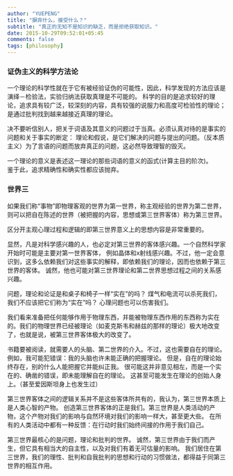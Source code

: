 ```yaml
---
author: "YUEPENG"
title: "摒弃什么，接受什么？"
subtitle: "真正的无知不是知识的缺乏，而是拒绝获取知识。"
date: 2015-10-29T09:52:01+05:45
comments: false
tags: [philosophy]
---
```

### 证伪主义的科学方法论
一个理论的科学性就在于它有被经验证伪的可能性，因此，科学发现的方法应该是演绎－检验法，实验归纳法获取真理是不可能的。
科学的目的是追求较好的理论，追求具有较广泛，较深刻的内容，具有较强的说服力和高度可检验性的理论；
是通过批判找到越来越接近真理的理论。
   
   
 决不要听信别人，把关于词语及其意义的问题过于当真。必须认真对待的是事实的问题和关于事实的断定：
 理论和假说，是它们解决的问题与提出的问题。（反本质主义）为了言语的问题而放弃真正的问题，这必然导致理智的毁灭。

   
一个理论的意义是表述这一理论的那些词语的意义的函式(计算主目的阶次)。    
鉴于此，追求精确性和确实性都应该抛弃。



### 世界三

如果我们称“事物”即物理客观的世界为第一世界，称主观经验的世界为第二世界，
则可以把自在陈述的世界（被把握的内容，思想或第三世界客体）称为第三世界。
   

区分开主观心理过程和逻辑的即第三世界意义上的思想内容是非常重要的。
   

显然，凡是对科学感兴趣的人，也必定对第三世界的客体感兴趣。一个自然科学家开始时可能是主要对第一世界客体，
例如晶体和x射线感兴趣。不过，他一定会意识到，这多么依赖我们对这些事实的解释，即依赖我们的理论，因而也依赖于第三世界的客体。
诚然，他也可能对第三世界理论和第二世界思想过程之间的关系感兴趣。
   

问题，理论和论证是和桌子和椅子一样“实在”的吗？
煤气和电流可以杀死我们，我们不应该把它们称为“实在”吗？
心理问题也可以伤害我们。
   

我们看来准备把任何能够作用于物理东西，并能被物理东西作用的东西称为实在的。我们的物理世界已经被理论（如麦克斯韦和赫兹的那样的理论）极大地改变了，也就是说，被第三世界客体极大的改变了。
   

书籍要被阅读，就需要人的头脑、第二世界的介入。不过，这也需要自在的理论。例如，我可能犯错误：我的头脑也许未能正确的把握理论。
但是，自在的理论始终存在，别的什么人能把握它并能纠正我。
很可能这并非意见相左，而是一个实在的、确凿的错误，即未能理解自在的理论。
这甚至可能发生在理论的创始人身上。（甚至爱因斯坦身上也发生过）
   

第三世界客体之间的逻辑关系并不是这些客体所共有的，我认为，第三世界本质上是人类心智的产物。
创造第三世界客体的正是我们。第三世界是人类活动的产物，这个产物对我们的影响与自然环境对我们的影响一样大，甚至更大些。
在所有的人类活动中都有一种反馈：在行动时我们始终间接的作用于我们自己。
   

第三世界最核心的是问题，理论和批判的世界。
诚然，第三世界由于我们而产生，但它具有相当大的自主性，以及对我们有着无可估量的影响。
我们居住在第三世界，我们的理性、批判和自我批判的思想和行动的习惯做法，都得益于同第三世界的相互作用。   








